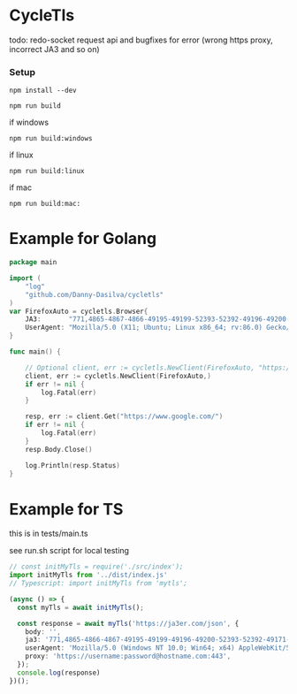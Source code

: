 # CycleTls

todo: redo-socket request api and bugfixes for error (wrong https proxy, incorrect JA3 and so on)


### Setup

`npm install --dev`

`npm run build`

if windows

`npm run build:windows`

if linux

`npm run build:linux`

if mac

`npm run build:mac:`

# Example for Golang

```go
package main

import (
    "log"
    "github.com/Danny-Dasilva/cycletls"
)
var FirefoxAuto = cycletls.Browser{
	JA3:       "771,4865-4867-4866-49195-49199-52393-52392-49196-49200-49162-49161-49171-49172-156-157-47-53-10,0-23-65281-10-11-35-16-5-51-43-13-45-28-21,29-23-24-25-256-257,0",
	UserAgent: "Mozilla/5.0 (X11; Ubuntu; Linux x86_64; rv:86.0) Gecko/20100101 Firefox/86.0",
}

func main() {

    // Optional client, err := cycletls.NewClient(FirefoxAuto, "https://username:password@hostname.com:443")
    client, err := cycletls.NewClient(FirefoxAuto,)
    if err != nil {
        log.Fatal(err)
    }

    resp, err := client.Get("https://www.google.com/")
    if err != nil {
        log.Fatal(err)
    }
    resp.Body.Close()

    log.Println(resp.Status)
}
```


# Example for TS 

this is in tests/main.ts

see run.sh script for local testing

```ts
// const initMyTls = require('./src/index');
import initMyTls from '../dist/index.js'
// Typescript: import initMyTls from 'mytls';

(async () => {
  const myTls = await initMyTls();

  const response = await myTls('https://ja3er.com/json', {
    body: '',
    ja3: '771,4865-4866-4867-49195-49199-49196-49200-52393-52392-49171-49172-156-157-47-53,0-23-65281-10-11-35-16-5-13-18-51-45-43-27-21,29-23-24,0',
    userAgent: 'Mozilla/5.0 (Windows NT 10.0; Win64; x64) AppleWebKit/537.36 (KHTML, like Gecko) Chrome/86.0.4240.198 Safari/537.36',
    proxy: 'https://username:password@hostname.com:443',
  });
  console.log(response)
})();

```

